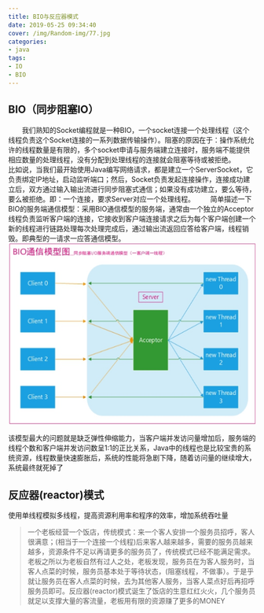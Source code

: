 ```yaml
---
title: BIO与反应器模式
date: 2019-05-25 09:34:40
cover: /img/Random-img/77.jpg
categories:
- java
tags:
- IO
- BIO
---
```


## BIO（同步阻塞IO）

&emsp;&emsp;我们熟知的Socket编程就是一种BIO，一个socket连接一个处理线程（这个线程负责这个Socket连接的一系列数据传输操作）。阻塞的原因在于：操作系统允许的线程数量是有限的，多个socket申请与服务端建立连接时，服务端不能提供相应数量的处理线程，没有分配到处理线程的连接就会阻塞等待或被拒绝。
&emsp;&emsp;比如说，当我们最开始使用Java编写网络请求，都是建立一个ServerSocket，它负责绑定IP地址，启动监听端口；然后，Socket负责发起连接操作，连接成功建立后，双方通过输入输出流进行同步阻塞式通信；如果没有成功建立，要么等待，要么被拒绝。即：一个连接，要求Server对应一个处理线程。
&emsp;&emsp;简单描述一下BIO的服务端通信模型：采用BIO通信模型的服务端，通常由一个独立的Acceptor线程负责监听客户端的连接，它接收到客户端连接请求之后为每个客户端创建一个新的线程进行链路处理每次处理完成后，通过输出流返回应答给客户端，线程销毁。即典型的一请求一应答通信模型。
![一对一通信模型](/img/post-img/19-5-25-6.png)

该模型最大的问题就是缺乏弹性伸缩能力，当客户端并发访问量增加后，服务端的线程个数和客户端并发访问数呈1:1的正比关系，Java中的线程也是比较宝贵的系统资源，线程数量快速膨胀后，系统的性能将急剧下降，随着访问量的继续增大，系统最终就死掉了

## 反应器(reactor)模式

使用单线程模拟多线程，提高资源利用率和程序的效率，增加系统吞吐量

> 一个老板经营一个饭店，传统模式：来一个客人安排一个服务员招呼，客人很满意；(相当于一个连接一个线程)后来客人越来越多，需要的服务员越来越多，资源条件不足以再请更多的服务员了，传统模式已经不能满足需求。老板之所以为老板自然有过人之处，老板发现，服务员在为客人服务时，当客人点菜的时候，服务员基本处于等待状态，(阻塞线程，不做事）。于是乎就让服务员在客人点菜的时候，去为其他客人服务，当客人菜点好后再招呼服务员即可。反应器(reactor)模式诞生了饭店的生意红红火火，几个服务员就足以支撑大量的客流量，老板用有限的资源赚了更多的MONEY